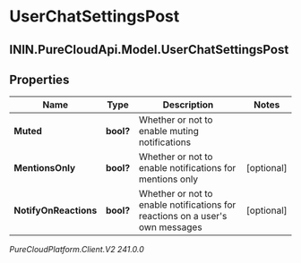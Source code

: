 # UserChatSettingsPost

## ININ.PureCloudApi.Model.UserChatSettingsPost

## Properties

|Name | Type | Description | Notes|
|------------ | ------------- | ------------- | -------------|
| **Muted** | **bool?** | Whether or not to enable muting notifications | |
| **MentionsOnly** | **bool?** | Whether or not to enable notifications for mentions only | [optional] |
| **NotifyOnReactions** | **bool?** | Whether or not to enable notifications for reactions on a user&#39;s own messages | [optional] |



_PureCloudPlatform.Client.V2 241.0.0_
